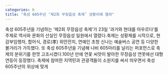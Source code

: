 ```yaml
---
categories: b
title: "축성 605주년 ‘제2회 무장읍성 축제’ 성황리에 열려"
---
```

축성 605주년을 기념하는 ‘제2회 무장읍성 축제’가 23일 ‘과거와 현대를 아우르다’를 주제로 역사와 문화의 산실인 무장읍성 일원에서 열렸다.축제는 성황제를 시작으로, 현감부임행차, 합어식, 경로(孝) 위안잔치, 연예인 초청 신나는 예술버스 공연 등 다양한 볼거리가 가득했다. 또 축성 605주년을 기념해 나비 605마리를 날리는 퍼포먼스로 축제의 분위기를 한껏 고조시켰다.100년 만에 연꽃 씨앗이 발아한 무장읍성 연못에선 대형 연등이 등장했다. 축제에 참여한 지역민과 관광객들이 소원지를 써서 띄우면서 축성 605주년의 위상에 맞게